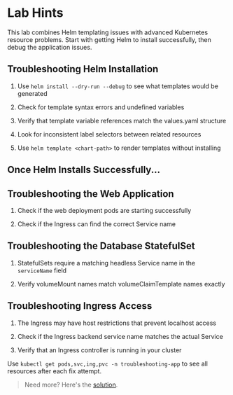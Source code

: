 # Lab Hints

This lab combines Helm templating issues with advanced Kubernetes resource problems. Start with getting Helm to install successfully, then debug the application issues.

## Troubleshooting Helm Installation

1. Use `helm install --dry-run --debug` to see what templates would be generated

2. Check for template syntax errors and undefined variables

3. Verify that template variable references match the values.yaml structure

4. Look for inconsistent label selectors between related resources

5. Use `helm template <chart-path>` to render templates without installing

## Once Helm Installs Successfully...

## Troubleshooting the Web Application

1. Check if the web deployment pods are starting successfully

2. Check if the Ingress can find the correct Service name

## Troubleshooting the Database StatefulSet

1. StatefulSets require a matching headless Service name in the `serviceName` field

2. Verify volumeMount names match volumeClaimTemplate names exactly

## Troubleshooting Ingress Access

1. The Ingress may have host restrictions that prevent localhost access

2. Check if the Ingress backend service name matches the actual Service

4. Verify that an Ingress controller is running in your cluster

Use `kubectl get pods,svc,ing,pvc -n troubleshooting-app` to see all resources after each fix attempt.

> Need more? Here's the [solution](solution.md).